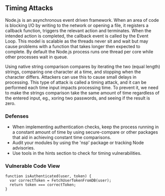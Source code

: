 ## Timing Attacks
Node.js is an asynchronous event driven framework. When an area of code is blocking I/O by writing to the network or opening a file, it registers a callback function, triggers the relevant action and terminates. When the intended action is completed, the callback event is called by the Event Loop. This model is scalable as the threads never sit and wait but may cause problems with a function that takes longer then expected to complete. By default the Node.js process runs one thread per core while other processes wait in queue.

Using native string comparison compares by iterating the two (equal length) strings, comparing one character at a time, and stopping when the character differs. Attackers can use this to cause small delays in processing. This type of attack is called a timing attack, and it can be performed each time input impacts processing time. To prevent it, we need to make the strings comparison take the same amount of time regardless of the entered input, eg., xoring two passwords, and seeing if the result is zero.

### Defenses
- When implementing authentication checks, keep the process running in a constant amount of time by using secure-compare or other packages that aid in achieving constant time comparisons.
- Audit your modules by using the 'nsp' package or tracking Node advisories.
- Use tools in the hints section to check for timing vulnerabilities.

### Vulnerable Code View
```
function isAuthenticated(user, token) {
  var correctToken = FetchUserTokenFromDB(user);
  return token === correctToken;
}
```

